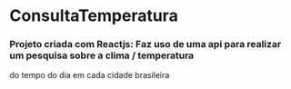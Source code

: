# ConsultaTemperatura
### Projeto criada com Reactjs: Faz uso de uma api para realizar um pesquisa sobre a clima / temperatura
do tempo do dia em cada cidade brasileira
